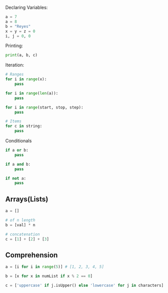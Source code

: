Declaring Variables:
```py
a = 7
a = 8
b = "Reyes"
x = y = z = 0
i, j = 0, 0
```

Printing:
```py
print(a, b, c)
```

Iteration:
```py
# Ranges
for i in range(x):
    pass

for i in range(len(a)):
    pass

for i in range(start, stop, step):
    pass

# Items
for c in string:
    pass
```

Conditionals
```py
if a or b:
    pass

if a and b:
    pass

if not a:
    pass
```
## Arrays(Lists)
```py
a = []

# of n length
b = [val] * n

# concatenation
c = [1] + [2] + [3]
```

## Comprehension
```py
a = [i for i in range(5)] # [1, 2, 3, 4, 5]

b = [x for x in numList if x % 2 == 0]

c = ['uppercase' if j.isUpper() else 'lowercase' for j in characters]
```